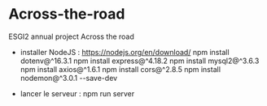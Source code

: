 # Across-the-road
ESGI2 annual project Across the road

<!-- Requirement -->
- installer NodeJS : https://nodejs.org/en/download/
npm install dotenv@^16.3.1
npm install express@^4.18.2
npm install mysql2@^3.6.3
npm install axios@^1.6.1
npm install cors@^2.8.5
npm install nodemon@^3.0.1 --save-dev



<!-- Utilisation -->
- lancer le serveur : npm run server